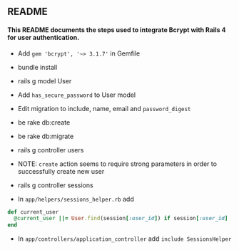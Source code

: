 ## README

#### This README documents the steps used to integrate Bcrypt with Rails 4 for user authentication. 

* Add `gem 'bcrypt', '~> 3.1.7'` in Gemfile
* bundle install

* rails g model User

* Add `has_secure_password` to User model

* Edit migration to include, name, email and `password_digest`

* be rake db:create

* be rake db:migrate

* rails g controller users

* NOTE:  `create` action seems to require strong parameters in order to successfully create new user

* rails g controller sessions

* In `app/helpers/sessions_helper.rb` add
```ruby
def current_user
  @current_user ||= User.find(session[:user_id]) if session[:user_id]
end
```

* In `app/controllers/application_controller` add `include SessionsHelper`
